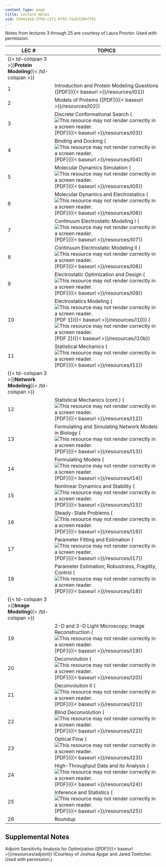 ```yaml
---
content_type: page
title: Lecture Notes
uid: 549414eb-3766-c2f1-0f01-7a2b3284ff91
---
```


Notes from lectures 3 through 25 are courtesy of Laura Proctor. Used with permission.

| LEC # | TOPICS |
| --- | --- |
| {{< td-colspan 3 >}}**Protein Modeling**{{< /td-colspan >}} |||
| 1 | Introduction and Protein Modeling Questions ([PDF]({{< baseurl >}}/resources/l01)) |
| 2 | Models of Proteins ([PDF]({{< baseurl >}}/resources/l02)) |
| 3 | Discrete Conformational Search (![This resource may not render correctly in a screen reader.](/images/inacessible.gif)[PDF]({{< baseurl >}}/resources/l03)) |
| 4 | Binding and Docking (![This resource may not render correctly in a screen reader.](/images/inacessible.gif)[PDF]({{< baseurl >}}/resources/l04)) |
| 5 | Molecular Dynamics Simulation (![This resource may not render correctly in a screen reader.](/images/inacessible.gif)[PDF]({{< baseurl >}}/resources/l05)) |
| 6 | Molecular Dynamics and Electrostatics (![This resource may not render correctly in a screen reader.](/images/inacessible.gif)[PDF]({{< baseurl >}}/resources/l06)) |
| 7 | Continuum Electrostatic Modeling I (![This resource may not render correctly in a screen reader.](/images/inacessible.gif)[PDF]({{< baseurl >}}/resources/l07)) |
| 8 | Continuum Electrostatic Modeling II (![This resource may not render correctly in a screen reader.](/images/inacessible.gif)[PDF]({{< baseurl >}}/resources/l08)) |
| 9 | Electrostatic Optimization and Design (![This resource may not render correctly in a screen reader.](/images/inacessible.gif)[PDF]({{< baseurl >}}/resources/l09)) |
| 10 | Electrostatics Modeling (![This resource may not render correctly in a screen reader.](/images/inacessible.gif)[PDF 1]({{< baseurl >}}/resources/l10)) (![This resource may not render correctly in a screen reader.](/images/inacessible.gif)[PDF 2]({{< baseurl >}}/resources/l10b)) |
| 11 | Statistical Mechanics (![This resource may not render correctly in a screen reader.](/images/inacessible.gif)[PDF]({{< baseurl >}}/resources/l11)) |
| {{< td-colspan 3 >}}**Network Modeling**{{< /td-colspan >}} |||
| 12 | Statistical Mechanics (cont.) (![This resource may not render correctly in a screen reader.](/images/inacessible.gif)[PDF]({{< baseurl >}}/resources/l12)) |
| 13 | Formulating and Simulating Network Models in Biology (![This resource may not render correctly in a screen reader.](/images/inacessible.gif)[PDF]({{< baseurl >}}/resources/l13)) |
| 14 | Formulating Models (![This resource may not render correctly in a screen reader.](/images/inacessible.gif)[PDF]({{< baseurl >}}/resources/l14)) |
| 15 | Nonlinear Dynamics and Stability (![This resource may not render correctly in a screen reader.](/images/inacessible.gif)[PDF]({{< baseurl >}}/resources/l15)) |
| 16 | Steady-State Problems (![This resource may not render correctly in a screen reader.](/images/inacessible.gif)[PDF]({{< baseurl >}}/resources/l16)) |
| 17 | Parameter Fitting and Estimation (![This resource may not render correctly in a screen reader.](/images/inacessible.gif)[PDF]({{< baseurl >}}/resources/l17)) |
| 18 | Parameter Estimation; Robustness, Fragility, Control (![This resource may not render correctly in a screen reader.](/images/inacessible.gif)[PDF]({{< baseurl >}}/resources/l18)) |
| {{< td-colspan 3 >}}**Image Modeling**{{< /td-colspan >}} |||
| 19 | 2-D and 3-D Light Microscopy; Image Reconstruction (![This resource may not render correctly in a screen reader.](/images/inacessible.gif)[PDF]({{< baseurl >}}/resources/l19)) |
| 20 | Deconvolution (![This resource may not render correctly in a screen reader.](/images/inacessible.gif)[PDF]({{< baseurl >}}/resources/l20)) |
| 21 | Deconvolution II (![This resource may not render correctly in a screen reader.](/images/inacessible.gif)[PDF]({{< baseurl >}}/resources/l21)) |
| 22 | Blind Deconvolution (![This resource may not render correctly in a screen reader.](/images/inacessible.gif)[PDF]({{< baseurl >}}/resources/l22)) |
| 23 | Optical Flow (![This resource may not render correctly in a screen reader.](/images/inacessible.gif)[PDF]({{< baseurl >}}/resources/l23)) |
| 24 | High-Throughput Data and its Analysis (![This resource may not render correctly in a screen reader.](/images/inacessible.gif)[PDF]({{< baseurl >}}/resources/l24)) |
| 25 | Inference and Statistics (![This resource may not render correctly in a screen reader.](/images/inacessible.gif)[PDF]({{< baseurl >}}/resources/l25)) |
| 26 | Roundup 

Supplemental Notes
------------------

Adjoint Sensitivity Analysis for Optimization ([PDF]({{< baseurl >}}/resources/adjoint)) (Courtesy of Joshua Apgar and Jared Toettcher. Used with permission.)